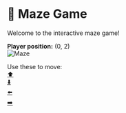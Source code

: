 # 🧩 Maze Game  
Welcome to the interactive maze game!

**Player position:** (0, 2)  
![Maze](https://recognize-instructor-criteria-other.trycloudflare.com/images/pos_0_2.png?t=1760501173822)

Use these to move:  
[⬆️](https://recognize-instructor-criteria-other.trycloudflare.com/move/0_2_w)  
[⬇️](https://recognize-instructor-criteria-other.trycloudflare.com/move/0_2_s)  
[⬅️](https://recognize-instructor-criteria-other.trycloudflare.com/move/0_2_a)  
[➡️](https://recognize-instructor-criteria-other.trycloudflare.com/move/0_2_d)

